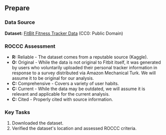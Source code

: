 
## Prepare

### Data Source
**Dataset:** [FitBit Fitness Tracker Data](https://www.kaggle.com/datasets/arashnic/fitbit) (CC0: Public Domain)  
<!-- **Location:** Stored in `data/raw/`. -->

### ROCCC Assessment
- **R:** Reliable - The dataset comes from a reputable source (Kaggle).
- **O:** Original - While the data is not original to Fitbit itself, it was generated by users who voluntarily uploaded their personal tracker information in response to a survey distributed via Amazon Mechanical Turk. We will assume it to be original for our analysis.
- **C:** Comprehensive - Covers a variety of user habits.
- **C:** Current - While the data may be outdated, we will assume it is relevant and applicable for the current analysis.
- **C:** Cited - Properly cited with source information.

### Key Tasks
1. Downloaded the dataset. <!--and stored it in `data/raw/`. -->
2. Verified the dataset's location and assessed ROCCC criteria.
